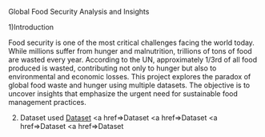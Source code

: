 Global Food Security Analysis and Insights

1)Introduction

Food security is one of the most critical challenges facing the world today. While millions suffer from hunger and malnutrition, trillions of tons of food are wasted every year. According to the UN, approximately 1/3rd of all food produced is wasted, contributing not only to hunger but also to environmental and economic losses. This project explores the paradox of global food waste and hunger using multiple datasets. The objective is to uncover insights that emphasize the urgent need for sustainable food management practices.

2) Dataset used
<a href="https://github.com/Bhavadharshini-YL/Global-Food-Security---Dashboard/blob/main/Hunger%20data.csv">Dataset</a>
<a href=>Dataset</a>
<a href=>Dataset</a>
<a href=>Dataset</a>
<a href=>Dataset</a>
